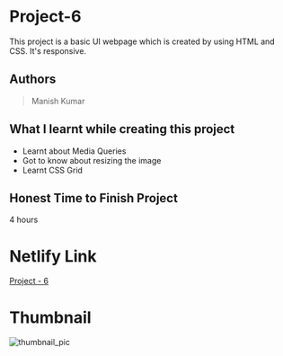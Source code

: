 
# Project-6

This project is a basic UI webpage which is created by using HTML and CSS. It's responsive.





## Authors

 >Manish Kumar


## What I learnt while creating this project

- Learnt about Media Queries
- Got to know about resizing the image
- Learnt CSS Grid 



## Honest Time to Finish Project

4 hours



# Netlify Link

[Project - 6](https://project-6-mk.netlify.app/)

# Thumbnail

![thumbnail_pic](thumbnail.jpg)